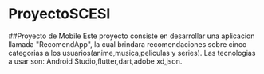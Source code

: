 # ProyectoSCESI
##Proyecto de Mobile
Este proyecto consiste en desarrollar una aplicacion llamada "RecomendApp", la cual brindara recomendaciones sobre cinco
categorias a los usuarios(anime,musica,peliculas y series).
Las tecnologias a usar son: Android Studio,flutter,dart,adobe xd,json.


